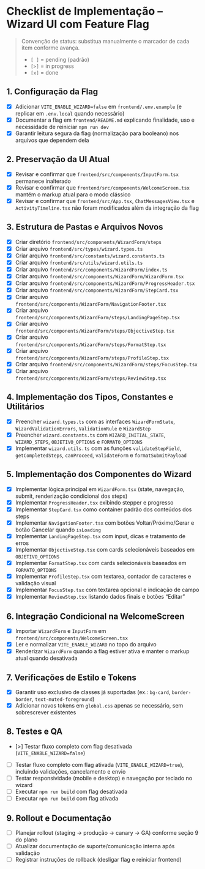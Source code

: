 # Checklist de Implementação – Wizard UI com Feature Flag

> Convenção de status: substitua manualmente o marcador de cada item conforme avança.
> - `[ ]` = pending (padrão)
> - `[>]` = in progress
> - `[x]` = done

## 1. Configuração da Flag
- [x] Adicionar `VITE_ENABLE_WIZARD=false` em `frontend/.env.example` (e replicar em `.env.local` quando necessário)
- [x] Documentar a flag em `frontend/README.md` explicando finalidade, uso e necessidade de reiniciar `npm run dev`
- [x] Garantir leitura segura da flag (normalização para booleano) nos arquivos que dependem dela

## 2. Preservação da UI Atual
- [x] Revisar e confirmar que `frontend/src/components/InputForm.tsx` permanece inalterado
- [x] Revisar e confirmar que `frontend/src/components/WelcomeScreen.tsx` mantém o markup atual para o modo clássico
- [x] Revisar e confirmar que `frontend/src/App.tsx`, `ChatMessagesView.tsx` e `ActivityTimeline.tsx` não foram modificados além da integração da flag

## 3. Estrutura de Pastas e Arquivos Novos
- [x] Criar diretório `frontend/src/components/WizardForm/steps`
- [x] Criar arquivo `frontend/src/types/wizard.types.ts`
- [x] Criar arquivo `frontend/src/constants/wizard.constants.ts`
- [x] Criar arquivo `frontend/src/utils/wizard.utils.ts`
- [x] Criar arquivo `frontend/src/components/WizardForm/index.ts`
- [x] Criar arquivo `frontend/src/components/WizardForm/WizardForm.tsx`
- [x] Criar arquivo `frontend/src/components/WizardForm/ProgressHeader.tsx`
- [x] Criar arquivo `frontend/src/components/WizardForm/StepCard.tsx`
- [x] Criar arquivo `frontend/src/components/WizardForm/NavigationFooter.tsx`
- [x] Criar arquivo `frontend/src/components/WizardForm/steps/LandingPageStep.tsx`
- [x] Criar arquivo `frontend/src/components/WizardForm/steps/ObjectiveStep.tsx`
- [x] Criar arquivo `frontend/src/components/WizardForm/steps/FormatStep.tsx`
- [x] Criar arquivo `frontend/src/components/WizardForm/steps/ProfileStep.tsx`
- [x] Criar arquivo `frontend/src/components/WizardForm/steps/FocusStep.tsx`
- [x] Criar arquivo `frontend/src/components/WizardForm/steps/ReviewStep.tsx`

## 4. Implementação dos Tipos, Constantes e Utilitários
- [x] Preencher `wizard.types.ts` com as interfaces `WizardFormState`, `WizardValidationErrors`, `ValidationRule` e `WizardStep`
- [x] Preencher `wizard.constants.ts` com `WIZARD_INITIAL_STATE`, `WIZARD_STEPS`, `OBJETIVO_OPTIONS` e `FORMATO_OPTIONS`
- [x] Implementar `wizard.utils.ts` com as funções `validateStepField`, `getCompletedSteps`, `canProceed`, `validateForm` e `formatSubmitPayload`

## 5. Implementação dos Componentes do Wizard
- [x] Implementar lógica principal em `WizardForm.tsx` (state, navegação, submit, renderização condicional dos steps)
- [x] Implementar `ProgressHeader.tsx` exibindo stepper e progresso
- [x] Implementar `StepCard.tsx` como container padrão dos conteúdos dos steps
- [x] Implementar `NavigationFooter.tsx` com botões Voltar/Próximo/Gerar e botão Cancelar quando `isLoading`
- [x] Implementar `LandingPageStep.tsx` com input, dicas e tratamento de erros
- [x] Implementar `ObjectiveStep.tsx` com cards selecionáveis baseados em `OBJETIVO_OPTIONS`
- [x] Implementar `FormatStep.tsx` com cards selecionáveis baseados em `FORMATO_OPTIONS`
- [x] Implementar `ProfileStep.tsx` com textarea, contador de caracteres e validação visual
- [x] Implementar `FocusStep.tsx` com textarea opcional e indicação de campo
- [x] Implementar `ReviewStep.tsx` listando dados finais e botões “Editar”

## 6. Integração Condicional na WelcomeScreen
- [x] Importar `WizardForm` e `InputForm` em `frontend/src/components/WelcomeScreen.tsx`
- [x] Ler e normalizar `VITE_ENABLE_WIZARD` no topo do arquivo
- [x] Renderizar `WizardForm` quando a flag estiver ativa e manter o markup atual quando desativada

## 7. Verificações de Estilo e Tokens
- [x] Garantir uso exclusivo de classes já suportadas (ex.: `bg-card`, `border-border`, `text-muted-foreground`)
- [x] Adicionar novos tokens em `global.css` apenas se necessário, sem sobrescrever existentes

## 8. Testes e QA
- [>] Testar fluxo completo com flag desativada (`VITE_ENABLE_WIZARD=false`)
- [ ] Testar fluxo completo com flag ativada (`VITE_ENABLE_WIZARD=true`), incluindo validações, cancelamento e envio
- [ ] Testar responsividade (mobile e desktop) e navegação por teclado no wizard
- [ ] Executar `npm run build` com flag desativada
- [ ] Executar `npm run build` com flag ativada

## 9. Rollout e Documentação
- [ ] Planejar rollout (staging → produção → canary → GA) conforme seção 9 do plano
- [ ] Atualizar documentação de suporte/comunicação interna após validação
- [ ] Registrar instruções de rollback (desligar flag e reiniciar frontend)
